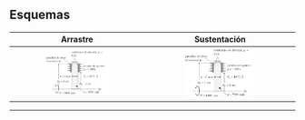 ## Esquemas
| Arrastre | Sustentación | 
|:-:|:-:|
|<img src="images/freno_disco.png" width=50%>|<img src="images/freno_disco.png" width=50%>|
---------



